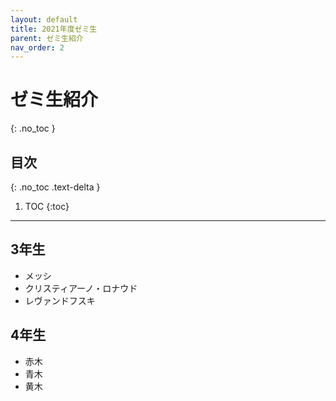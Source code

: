 ```yaml
---
layout: default
title: 2021年度ゼミ生
parent: ゼミ生紹介
nav_order: 2
---
```


# ゼミ生紹介
{: .no_toc }

## 目次
{: .no_toc .text-delta }

1. TOC
{:toc}

---

## 3年生

+ メッシ
+ クリスティアーノ・ロナウド
+ レヴァンドフスキ


## 4年生

+ 赤木
+ 青木
+ 黄木